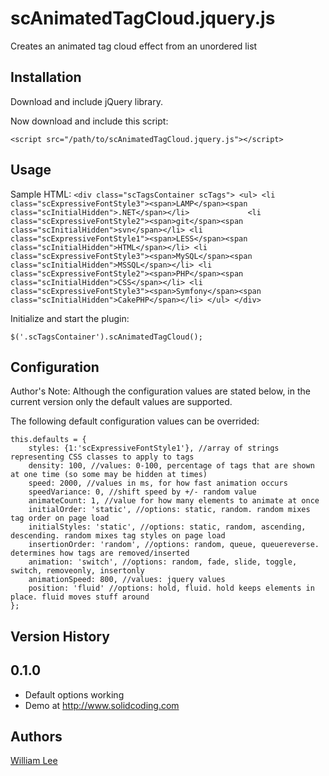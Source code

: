 # scAnimatedTagCloud.jquery.js

Creates an animated tag cloud effect from an unordered list

## Installation

Download and include jQuery library.

Now download and include this script:

    <script src="/path/to/scAnimatedTagCloud.jquery.js"></script>

## Usage

Sample HTML:
    `<div class="scTagsContainer scTags">
        <ul>
            <li class="scExpressiveFontStyle3"><span>LAMP</span><span class="scInitialHidden">.NET</span></li>            
            <li class="scExpressiveFontStyle2"><span>git</span><span class="scInitialHidden">svn</span></li>
            <li class="scExpressiveFontStyle1"><span>LESS</span><span class="scInitialHidden">HTML</span></li>
            <li class="scExpressiveFontStyle3"><span>MySQL</span><span class="scInitialHidden">MSSQL</span></li>
            <li class="scExpressiveFontStyle2"><span>PHP</span><span class="scInitialHidden">CSS</span></li>
            <li class="scExpressiveFontStyle3"><span>Symfony</span><span class="scInitialHidden">CakePHP</span></li>
        </ul>
    </div>`    

Initialize and start the plugin:

    $('.scTagsContainer').scAnimatedTagCloud();    


## Configuration

Author's Note: Although the configuration values are stated below, in the current version only the default values are supported.

The following default configuration values can be overrided:

    this.defaults = {
        styles: {1:'scExpressiveFontStyle1'}, //array of strings representing CSS classes to apply to tags
        density: 100, //values: 0-100, percentage of tags that are shown at one time (so some may be hidden at times)
        speed: 2000, //values in ms, for how fast animation occurs
        speedVariance: 0, //shift speed by +/- random value
        animateCount: 1, //value for how many elements to animate at once
        initialOrder: 'static', //options: static, random. random mixes tag order on page load
        initialStyles: 'static', //options: static, random, ascending, descending. random mixes tag styles on page load
        insertionOrder: 'random', //options: random, queue, queuereverse. determines how tags are removed/inserted
        animation: 'switch', //options: random, fade, slide, toggle, switch, removeonly, insertonly
        animationSpeed: 800, //values: jquery values
        position: 'fluid' //options: hold, fluid. hold keeps elements in place. fluid moves stuff around
    };
    
## Version History

0.1.0
-----
- Default options working
- Demo at http://www.solidcoding.com
    
## Authors

[William Lee](https://github.com/robotomeister)